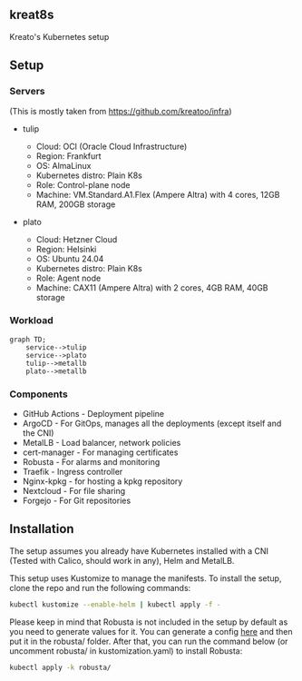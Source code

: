 ## kreat8s
Kreato's Kubernetes setup

## Setup

### Servers

(This is mostly taken from https://github.com/kreatoo/infra)

* tulip
    * Cloud: OCI (Oracle Cloud Infrastructure)
    * Region: Frankfurt
    * OS: AlmaLinux
    * Kubernetes distro: Plain K8s
    * Role: Control-plane node
    * Machine: VM.Standard.A1.Flex (Ampere Altra) with 4 cores, 12GB RAM, 200GB storage

* plato
    * Cloud: Hetzner Cloud
    * Region: Helsinki
    * OS: Ubuntu 24.04
    * Kubernetes distro: Plain K8s
    * Role: Agent node
    * Machine: CAX11 (Ampere Altra) with 2 cores, 4GB RAM, 40GB storage


### Workload
```mermaid
graph TD;
    service-->tulip
    service-->plato
    tulip-->metallb
    plato-->metallb
```

### Components
* GitHub Actions - Deployment pipeline
* ArgoCD - For GitOps, manages all the deployments (except itself and the CNI)
* MetalLB - Load balancer, network policies
* cert-manager - For managing certificates
* Robusta - For alarms and monitoring
* Traefik - Ingress controller
* Nginx-kpkg - for hosting a kpkg repository
* Nextcloud - For file sharing
* Forgejo - For Git repositories


## Installation
The setup assumes you already have Kubernetes installed with a CNI (Tested with Calico, should work in any), Helm and MetalLB. 

This setup uses Kustomize to manage the manifests. To install the setup, clone the repo and run the following commands:

```bash
kubectl kustomize --enable-helm | kubectl apply -f -
```

Please keep in mind that Robusta is not included in the setup by default as you need to generate values for it. You can generate a config [here](https://platform.robusta.dev/signup?utm_source=docs) and then put it in the robusta/ folder. After that, you can run the command below (or uncomment robusta/ in kustomization.yaml) to install Robusta:

```bash
kubectl apply -k robusta/
```
